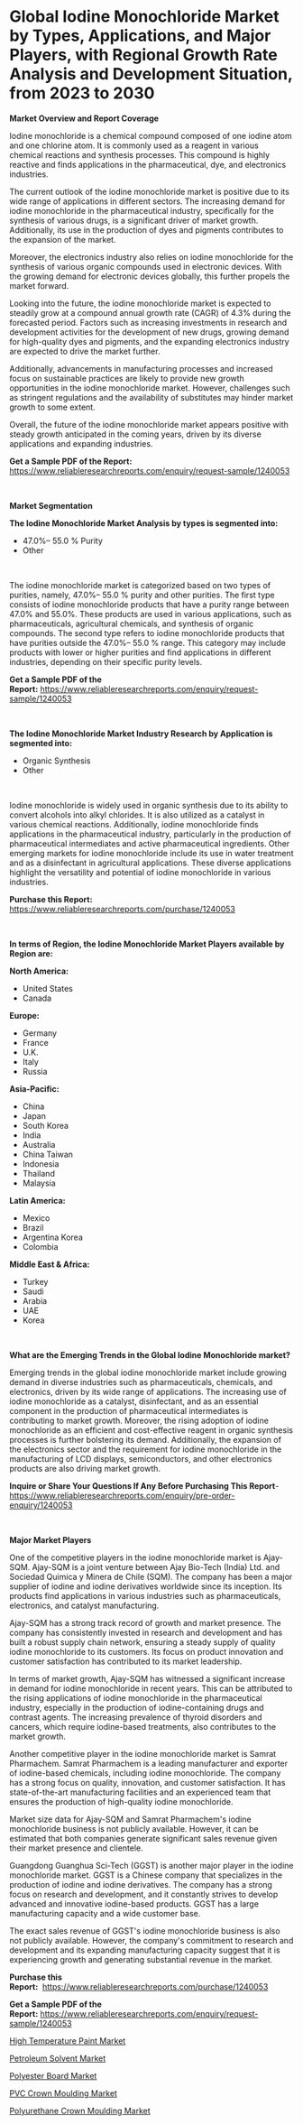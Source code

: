 <p><h1>Global Iodine Monochloride Market by Types, Applications, and Major Players, with Regional Growth Rate Analysis and Development Situation, from 2023 to 2030</h1></p><p><strong>Market Overview and Report Coverage</strong></p>
<p><p>Iodine monochloride is a chemical compound composed of one iodine atom and one chlorine atom. It is commonly used as a reagent in various chemical reactions and synthesis processes. This compound is highly reactive and finds applications in the pharmaceutical, dye, and electronics industries.</p><p>The current outlook of the iodine monochloride market is positive due to its wide range of applications in different sectors. The increasing demand for iodine monochloride in the pharmaceutical industry, specifically for the synthesis of various drugs, is a significant driver of market growth. Additionally, its use in the production of dyes and pigments contributes to the expansion of the market.</p><p>Moreover, the electronics industry also relies on iodine monochloride for the synthesis of various organic compounds used in electronic devices. With the growing demand for electronic devices globally, this further propels the market forward.</p><p>Looking into the future, the iodine monochloride market is expected to steadily grow at a compound annual growth rate (CAGR) of 4.3% during the forecasted period. Factors such as increasing investments in research and development activities for the development of new drugs, growing demand for high-quality dyes and pigments, and the expanding electronics industry are expected to drive the market further.</p><p>Additionally, advancements in manufacturing processes and increased focus on sustainable practices are likely to provide new growth opportunities in the iodine monochloride market. However, challenges such as stringent regulations and the availability of substitutes may hinder market growth to some extent.</p><p>Overall, the future of the iodine monochloride market appears positive with steady growth anticipated in the coming years, driven by its diverse applications and expanding industries.</p></p>
<p><strong>Get a Sample PDF of the Report:</strong> <a href="https://www.reliableresearchreports.com/enquiry/request-sample/1240053">https://www.reliableresearchreports.com/enquiry/request-sample/1240053</a></p>
<p>&nbsp;</p>
<p><strong>Market Segmentation</strong></p>
<p><strong>The Iodine Monochloride Market Analysis by types is segmented into:</strong></p>
<p><ul><li>47.0%– 55.0 % Purity</li><li>Other</li></ul></p>
<p>&nbsp;</p>
<p><p>The iodine monochloride market is categorized based on two types of purities, namely, 47.0%– 55.0 % purity and other purities. The first type consists of iodine monochloride products that have a purity range between 47.0% and 55.0%. These products are used in various applications, such as pharmaceuticals, agricultural chemicals, and synthesis of organic compounds. The second type refers to iodine monochloride products that have purities outside the 47.0%– 55.0 % range. This category may include products with lower or higher purities and find applications in different industries, depending on their specific purity levels.</p></p>
<p><strong>Get a Sample PDF of the Report:</strong>&nbsp;<a href="https://www.reliableresearchreports.com/enquiry/request-sample/1240053">https://www.reliableresearchreports.com/enquiry/request-sample/1240053</a></p>
<p>&nbsp;</p>
<p><strong>The Iodine Monochloride Market Industry Research by Application is segmented into:</strong></p>
<p><ul><li>Organic Synthesis</li><li>Other</li></ul></p>
<p>&nbsp;</p>
<p><p>Iodine monochloride is widely used in organic synthesis due to its ability to convert alcohols into alkyl chlorides. It is also utilized as a catalyst in various chemical reactions. Additionally, iodine monochloride finds applications in the pharmaceutical industry, particularly in the production of pharmaceutical intermediates and active pharmaceutical ingredients. Other emerging markets for iodine monochloride include its use in water treatment and as a disinfectant in agricultural applications. These diverse applications highlight the versatility and potential of iodine monochloride in various industries.</p></p>
<p><strong>Purchase this Report:</strong>&nbsp; <a href="https://www.reliableresearchreports.com/purchase/1240053">https://www.reliableresearchreports.com/purchase/1240053</a></p>
<p>&nbsp;</p>
<p><strong>In terms of Region, the Iodine Monochloride Market Players available by Region are:</strong></p>
<p>
    <p> <strong> North America: </strong>
        <ul>
            <li>United States</li>
            <li>Canada</li>
        </ul>
        </p> 
    <p> <strong> Europe: </strong>
        <ul>
            <li>Germany</li>
            <li>France</li>
            <li>U.K.</li>
            <li>Italy</li>
            <li>Russia</li>
        </ul>
        </p> 
    <p> <strong> Asia-Pacific: </strong>
        <ul>
            <li>China</li>
            <li>Japan</li>
            <li>South Korea</li>
            <li>India</li>
            <li>Australia</li>
            <li>China Taiwan</li>
            <li>Indonesia</li>
            <li>Thailand</li>
            <li>Malaysia</li>
        </ul>
        </p> 
    <p> <strong> Latin America: </strong>
        <ul>
            <li>Mexico</li>
            <li>Brazil</li>
            <li>Argentina Korea</li>
            <li>Colombia</li>
        </ul>
        </p> 
    <p> <strong> Middle East & Africa: </strong>
        <ul>
            <li>Turkey</li>
            <li>Saudi</li>
            <li>Arabia</li>
            <li>UAE</li>
            <li>Korea</li>
        </ul>
    </p>
    </p>
<p>&nbsp;</p>
<p><strong>What are the Emerging Trends in the Global Iodine Monochloride market?</strong></p>
<p><p>Emerging trends in the global iodine monochloride market include growing demand in diverse industries such as pharmaceuticals, chemicals, and electronics, driven by its wide range of applications. The increasing use of iodine monochloride as a catalyst, disinfectant, and as an essential component in the production of pharmaceutical intermediates is contributing to market growth. Moreover, the rising adoption of iodine monochloride as an efficient and cost-effective reagent in organic synthesis processes is further bolstering its demand. Additionally, the expansion of the electronics sector and the requirement for iodine monochloride in the manufacturing of LCD displays, semiconductors, and other electronics products are also driving market growth.</p></p>
<p><strong>Inquire or Share Your Questions If Any Before Purchasing This Report</strong>- <a href="https://www.reliableresearchreports.com/enquiry/pre-order-enquiry/1240053">https://www.reliableresearchreports.com/enquiry/pre-order-enquiry/1240053</a></p>
<p>&nbsp;</p>
<p><strong>Major Market Players</strong></p>
<p><p>One of the competitive players in the iodine monochloride market is Ajay-SQM. Ajay-SQM is a joint venture between Ajay Bio-Tech (India) Ltd. and Sociedad Quimica y Minera de Chile (SQM). The company has been a major supplier of iodine and iodine derivatives worldwide since its inception. Its products find applications in various industries such as pharmaceuticals, electronics, and catalyst manufacturing.</p><p>Ajay-SQM has a strong track record of growth and market presence. The company has consistently invested in research and development and has built a robust supply chain network, ensuring a steady supply of quality iodine monochloride to its customers. Its focus on product innovation and customer satisfaction has contributed to its market leadership.</p><p>In terms of market growth, Ajay-SQM has witnessed a significant increase in demand for iodine monochloride in recent years. This can be attributed to the rising applications of iodine monochloride in the pharmaceutical industry, especially in the production of iodine-containing drugs and contrast agents. The increasing prevalence of thyroid disorders and cancers, which require iodine-based treatments, also contributes to the market growth.</p><p>Another competitive player in the iodine monochloride market is Samrat Pharmachem. Samrat Pharmachem is a leading manufacturer and exporter of iodine-based chemicals, including iodine monochloride. The company has a strong focus on quality, innovation, and customer satisfaction. It has state-of-the-art manufacturing facilities and an experienced team that ensures the production of high-quality iodine monochloride.</p><p>Market size data for Ajay-SQM and Samrat Pharmachem's iodine monochloride business is not publicly available. However, it can be estimated that both companies generate significant sales revenue given their market presence and clientele.</p><p>Guangdong Guanghua Sci-Tech (GGST) is another major player in the iodine monochloride market. GGST is a Chinese company that specializes in the production of iodine and iodine derivatives. The company has a strong focus on research and development, and it constantly strives to develop advanced and innovative iodine-based products. GGST has a large manufacturing capacity and a wide customer base.</p><p>The exact sales revenue of GGST's iodine monochloride business is also not publicly available. However, the company's commitment to research and development and its expanding manufacturing capacity suggest that it is experiencing growth and generating substantial revenue in the market.</p></p>
<p><strong>Purchase this Report:</strong>&nbsp;&nbsp;<a href="https://www.reliableresearchreports.com/purchase/1240053">https://www.reliableresearchreports.com/purchase/1240053</a></p>
<p></p>
<p><strong>Get a Sample PDF of the Report:</strong>&nbsp;<a href="https://www.reliableresearchreports.com/enquiry/request-sample/1240053">https://www.reliableresearchreports.com/enquiry/request-sample/1240053</a></p>
<p><p><a href="https://github.com/pizolina/Market-Research-Report-List-2/blob/main/high-temperature-paint-market.md">High Temperature Paint Market</a></p><p><a href="https://github.com/sofayahoo2023/Market-Research-Report-List-2/blob/main/petroleum-solvent-market.md">Petroleum Solvent Market</a></p><p><a href="https://github.com/lbird53714/Market-Research-Report-List-2/blob/main/polyester-board-market.md">Polyester Board Market</a></p><p><a href="https://github.com/luckyshygirl/Market-Research-Report-List-2/blob/main/pvc-crown-moulding-market.md">PVC Crown Moulding Market</a></p><p><a href="https://github.com/vimar16th/Market-Research-Report-List-2/blob/main/polyurethane-crown-moulding-market.md">Polyurethane Crown Moulding Market</a></p></p>